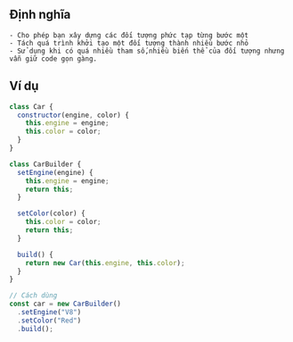 ## Định nghĩa
    - Cho phép bạn xây dựng các đối tượng phức tạp từng bước một
    - Tách quá trình khởi tạo một đối tượng thành nhiều bước nhỏ
    - Sử dụng khi có quá nhiều tham số,nhiều biến thể của đối tượng nhưng vẫn giữ code gọn gàng.
## Ví dụ
```js
class Car {
  constructor(engine, color) {
    this.engine = engine;
    this.color = color;
  }
}

class CarBuilder {
  setEngine(engine) {
    this.engine = engine;
    return this;
  }

  setColor(color) {
    this.color = color;
    return this;
  }

  build() {
    return new Car(this.engine, this.color);
  }
}

// Cách dùng
const car = new CarBuilder()
  .setEngine("V8")
  .setColor("Red")
  .build();

